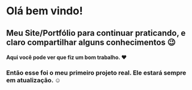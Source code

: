 # Olá bem vindo!

## Meu Site/Portfólio para continuar praticando, e claro compartilhar alguns conhecimentos :wink:

#### Aqui você pode ver que fiz um bom trabalho. :heart:

### Então esse foi o meu primeiro projeto real.  Ele estará sempre em atualização. :relaxed:
